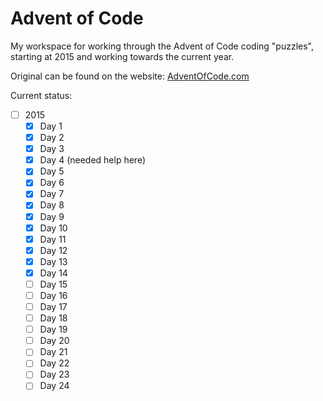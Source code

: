 # Advent of Code
My workspace for working through the Advent of Code coding "puzzles", starting at 2015 and working towards the current year.

Original can be found on the website: [AdventOfCode.com](https://adventofcode.com/)

Current status:
- [ ] 2015
  - [x] Day 1
  - [x] Day 2
  - [x] Day 3
  - [x] Day 4 (needed help here)
  - [x] Day 5
  - [x] Day 6
  - [x] Day 7
  - [x] Day 8
  - [x] Day 9
  - [x] Day 10
  - [x] Day 11
  - [x] Day 12
  - [x] Day 13
  - [x] Day 14
  - [ ] Day 15
  - [ ] Day 16
  - [ ] Day 17
  - [ ] Day 18
  - [ ] Day 19
  - [ ] Day 20
  - [ ] Day 21
  - [ ] Day 22
  - [ ] Day 23
  - [ ] Day 24
